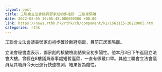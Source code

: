 ```yaml
---
layout: post
title: 工聯會立法會議員鄧家彪初步確診　正居家隔離
date: 2022-08-05 19:05:48.000000000 +08:00
link: https://news.rthk.hk/rthk/ch/component/k2/1661115-20220805.htm
categories: rthk
---
```


工聯會立法會議員鄧家彪初步確診新冠病毒，目前正居家隔離。

立法會秘書處表示，鄧家彪的核酸檢測結果呈初步陽性。他本月3日下午返回立法會大樓，曾經在8樓議員辦事處短暫逗留，一直有佩戴口罩。其他工聯會立法會議員及其職員今天已進行快速檢測，結果皆為陰性。

